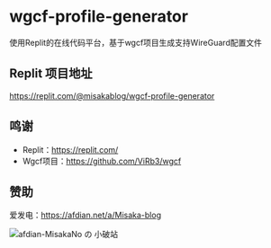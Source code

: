 # wgcf-profile-generator

使用Replit的在线代码平台，基于wgcf项目生成支持WireGuard配置文件

## Replit 项目地址

https://replit.com/@misakablog/wgcf-profile-generator

## 鸣谢

* Replit：https://replit.com/
* Wgcf项目：https://github.com/ViRb3/wgcf

## 赞助

爱发电：https://afdian.net/a/Misaka-blog

![afdian-MisakaNo の 小破站](https://user-images.githubusercontent.com/122191366/211533469-351009fb-9ae8-4601-992a-abbf54665b68.jpg)
